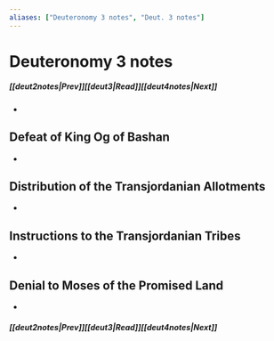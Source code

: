 ```yaml
---
aliases: ["Deuteronomy 3 notes", "Deut. 3 notes"]
---
```

# Deuteronomy 3 notes
##### <span class=arrow-left></span>[[deut2notes|Prev]]<span class=navigation-separator></span>[[deut3|Read]]<span class=navigation-separator></span>[[deut4notes|Next]]<span class=arrow-right></span>
- 
## Defeat of King Og of Bashan
- 
## Distribution of the Transjordanian Allotments
- 
## Instructions to the Transjordanian Tribes
- 
## Denial to Moses of the Promised Land
- 
##### <span class=arrow-left></span>[[deut2notes|Prev]]<span class=navigation-separator></span>[[deut3|Read]]<span class=navigation-separator></span>[[deut4notes|Next]]<span class=arrow-right></span>